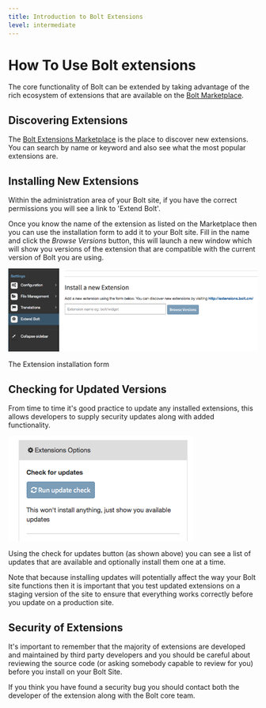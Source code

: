```yaml
---
title: Introduction to Bolt Extensions
level: intermediate
---
```

How To Use Bolt extensions
===========================

The core functionality of Bolt can be extended by taking advantage of the rich
ecosystem of extensions that are available on the [Bolt Marketplace][ext].

Discovering Extensions
----------------------

The [Bolt Extensions Marketplace][ext] is the place to discover new extensions.
You can search by name or keyword and also see what the most popular extensions
are.

Installing New Extensions
----------------------

Within the administration area of your Bolt site, if you have the correct
permissions you will see a link to 'Extend Bolt'.

Once you know the name of the extension as listed on the Marketplace then you
can use the installation form to add it to your Bolt site. Fill in the name and
click the *Browse Versions* button, this will launch a new window which will
show you versions of the extension that are compatible with the current version
of Bolt you are using.

<a href="/files/install-new-extension.png"><img src="/files/install-new-extension.png"></a>

The Extension installation form


Checking for Updated Versions
-----------------------------

From time to time it's good practice to update any installed extensions, this
allows developers to supply security updates along with added functionality.

<a href="/files/extensions-check-updates.png"><img src="/files/extensions-check-updates.png"></a>

Using the check for updates button (as shown above) you can see a list of
updates that are available and optionally install them one at a time.

Note that because installing updates will potentially affect the way your Bolt
site functions then it is important that you test updated extensions on a
staging version of the site to ensure that everything works correctly before you
update on a production site.

Security of Extensions
------------------------

It's important to remember that the majority of extensions are developed and
maintained by third party developers and you should be careful about reviewing
the source code (or asking somebody capable to review for you) before you
install on your Bolt Site.

If you think you have found a security bug you should contact both the developer
of the extension along with the Bolt core team.


[ext]: https://extensions.bolt.cm
